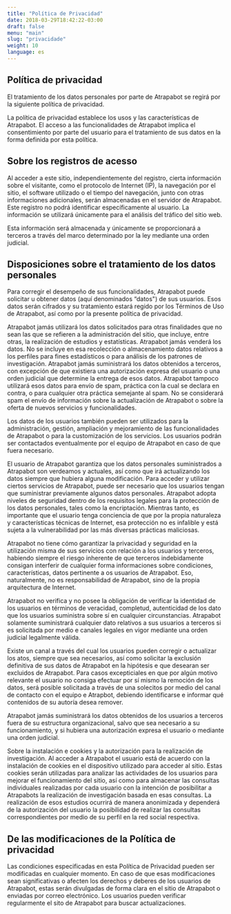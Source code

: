 ```yaml
---
title: "Política de Privacidad"
date: 2018-03-29T18:42:22-03:00
draft: false
menu: "main"
slug: "privacidade"
weight: 10
language: es
---
```

## Política de privacidad

El tratamiento de los datos personales por parte de Atrapabot se regirá por la siguiente política de privacidad.

La política de privacidad establece los usos y las características de Atrapabot. El acceso a las funcionalidades de Atrapabot implica el consentimiento por parte del usuario para el tratamiento de sus datos en la forma definida por esta política.

## Sobre los registros de acesso

Al acceder a este sitio, independientemente del registro, cierta información sobre el visitante, como el protocolo de Internet (IP), la navegación por el sitio, el software utilizado o el tiempo del navegación, junto con otras informaciones adicionales, serán almacenadas en el servidor de Atrapabot. Este registro no podrá identificar específicamente al usuario. La información se utilizará únicamente para el análisis del tráfico del sitio web.

Esta información será almacenada y únicamente se proporcionará a terceros a través del marco determinado por la ley mediante una orden judicial.  

## Disposiciones sobre el tratamiento de los datos personales

Para corregir el desempeño de sus funcionalidades, Atrapabot puede solicitar u obtener datos (aquí denominados “datos") de sus usuarios. Esos datos serán cifrados y su tratamiento estará regido por los Términos de Uso de Atrapabot, así como por la presente política de privacidad.

Atrapabot jamás utilizará los datos solicitados para otras finalidades que no sean las que se refieren a la administración del sitio, que incluye, entre otras, la realización de estudios y estatísticas. Atrapabot jamás venderá los datos. No se incluye en esa recolección o almacenamiento datos relativos a los perfiles para fines estadísticos o para análisis de los patrones de investigación.  Atrapabot jamás suministrará los datos obtenidos a terceros, con excepción de que existiera una autorización expresa del usuario o una orden judicial que determine la entrega de esos datos. Atrapabot tampoco utilizará esos datos para envío de spam, práctica con la cual se declara en contra, o para cualquier otra práctica semejante al spam. No se considerará spam el envío de información sobre la actualización de Atrapabot o sobre la oferta de nuevos servicios y funcionalidades.

Los datos de los usuarios también pueden ser utilizados para la administración, gestión, ampliación y mejoramiento de las funcionalidades de Atrapabot o para la customización de los servicios. Los usuarios podrán ser contactados eventualmente por el equipo de Atrapabot en caso de que fuera necesario.

El usuario de Atrapabot garantiza que los datos personales suministrados a Atrapabot son verdeamos y actuales, así como que irá actualizando los datos siempre que hubiera alguna modificación.
Para acceder y utilizar ciertos servicios de Atrapabot, puede ser necesario que los usuarios tengan que suministrar previamente algunos datos personales. Atrapabot adopta niveles de seguridad dentro de los requisitos legales para la protección de los datos personales, tales como la encriptación. Mientras tanto, es importante que el usuario tenga conciencia de que por la propia naturaleza y características técnicas de Internet, esa protección no es infalible y está sujeta a la vulnerabilidad por las más diversas prácticas maliciosas.

Atrapabot no tiene cómo garantizar la privacidad y seguridad en la utilización misma de sus servicios con relación a los usuarios y terceros, habiendo siempre el riesgo inherente de que terceros indebidamente consigan interferir de cualquier forma informaciones sobre condiciones, características, datos pertinente a os usuarios de Atrapabot. Eso, naturalmente, no es responsabilidad de Atrapabot, sino de la propia arquitectura de Internet.

Atrapabot no verifica y no posee la obligación de verificar la identidad de los usuarios en términos de veracidad, completud, autenticidad de los dato que los usuarios suministra sobre sí en cualquier circunstancias. Atrapabot solamente suministrará cualquier dato relativos a sus usuarios a terceros si es solicitada por medio e canales legales en vigor mediante una orden judicial legalmente válida.

Existe un canal a través del cual los usuarios pueden corregir o actualizar los atos, siempre que sea necesarios, así como solicitar la exclusión definitiva de sus datos de Atrapabot en la hipótesis e que desearan ser excluidos de Atrapabot. Para casos excepticiales en que por algún motivo relevante el usuario no consiga efectuar por sí mismo la remoción de los datos, será posible solicitada a través de una solecitos por medio del canal de contacto con el equipo e Atrapbot, debiendo identificarse e informar qué contenidos de su autoría desea remover.

Atrapabot jamás suministrará los datos obtenidos de los usuarios a terceros fuera de su estructura organizacional, salvo que sea necesario a su funcionamiento, y si hubiera una autorización expresa el usuario o mediante una orden judicial.

Sobre la instalación e cookies y la autorización para la realización de investigación.
Al acceder a Atrapabot el usuario está de acuerdo con la instalación de cookies en el dispositivo utilizado para acceder al sitio. Estas cookies serán utilizadas para analizar las actividades de los usuarios para mejorar el funcionamiento del sitio, así como para almacenar las consultas individuales realizadas por cada usuario con la intención de posibilitar a Atrapabots la realización de investigación basada en esas consultas. La realización de esos estudios ocurrirá de manera anonimizada y dependerá de la autorización del usuario la posibilidad de realizar las consultas correspondientes por medio de su perfil en la red social respectiva.

## De las modificaciones de la Política de privacidad

Las condiciones especificadas en esta Política de Privacidad pueden ser modificadas en cualquier momento. En caso de que esas modificaciones sean significativas o afecten los derechos y deberes de los usuarios de Atrapabot, estas serán divulgadas de forma clara en el sitio de Atrapabot o enviadas por correo electrónico. Los usuarios pueden verificar regularmente el sito de Atrapabot para buscar actualizaciones.
